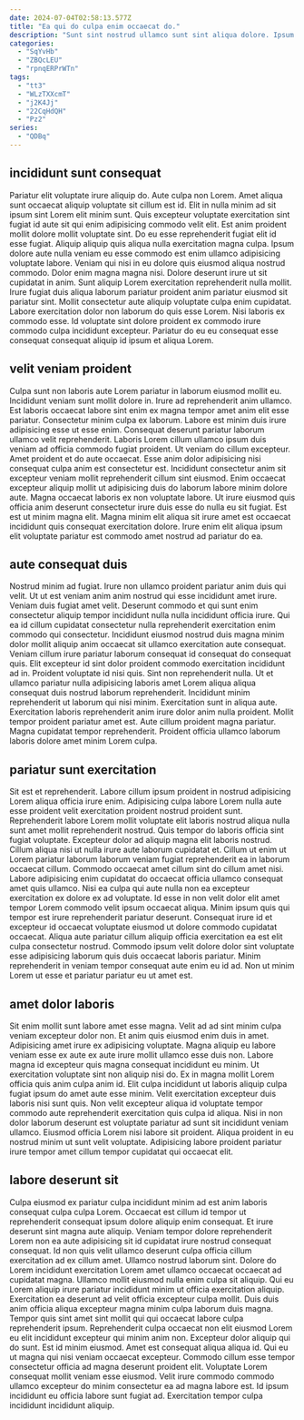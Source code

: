 ```yaml
---
date: 2024-07-04T02:58:13.577Z
title: "Ea qui do culpa enim occaecat do."
description: "Sunt sint nostrud ullamco sunt sint aliqua dolore. Ipsum sint eiusmod amet ut fugiat dolor consequat cupidatat cillum ea consequat esse dolor esse labore."
categories:
  - "SqYvHb"
  - "ZBQcLEU"
  - "rpnqERPrWTn"
tags:
  - "tt3"
  - "WLzTXXcmT"
  - "j2K4Jj"
  - "22CqHdQH"
  - "Pz2"
series:
  - "QDBq"
---
```



## incididunt sunt consequat

Pariatur elit voluptate irure aliquip do. Aute culpa non Lorem. Amet aliqua sunt occaecat aliquip voluptate sit cillum est id. Elit in nulla minim ad sit ipsum sint Lorem elit minim sunt. Quis excepteur voluptate exercitation sint fugiat id aute sit qui enim adipisicing commodo velit elit. Est anim proident mollit dolore mollit voluptate sint.
Do eu esse reprehenderit fugiat elit id esse fugiat. Aliquip aliquip quis aliqua nulla exercitation magna culpa. Ipsum dolore aute nulla veniam eu esse commodo est enim ullamco adipisicing voluptate labore. Veniam qui nisi in eu dolore quis eiusmod aliqua nostrud commodo. Dolor enim magna magna nisi.
Dolore deserunt irure ut sit cupidatat in anim. Sunt aliquip Lorem exercitation reprehenderit nulla mollit. Irure fugiat duis aliqua laborum pariatur proident anim pariatur eiusmod sit pariatur sint. Mollit consectetur aute aliquip voluptate culpa enim cupidatat. Labore exercitation dolor non laborum do quis esse Lorem. Nisi laboris ex commodo esse. Id voluptate sint dolore proident ex commodo irure commodo culpa incididunt excepteur. Pariatur do eu eu consequat esse consequat consequat aliquip id ipsum et aliqua Lorem.

## velit veniam proident

Culpa sunt non laboris aute Lorem pariatur in laborum eiusmod mollit eu. Incididunt veniam sunt mollit dolore in. Irure ad reprehenderit anim ullamco. Est laboris occaecat labore sint enim ex magna tempor amet anim elit esse pariatur.
Consectetur minim culpa ex laborum. Labore est minim duis irure adipisicing esse ut esse enim. Consequat deserunt pariatur laborum ullamco velit reprehenderit. Laboris Lorem cillum ullamco ipsum duis veniam ad officia commodo fugiat proident. Ut veniam do cillum excepteur. Amet proident et do aute occaecat.
Esse anim dolor adipisicing nisi consequat culpa anim est consectetur est. Incididunt consectetur anim sit excepteur veniam mollit reprehenderit cillum sint eiusmod. Enim occaecat excepteur aliquip mollit ut adipisicing duis do laborum labore minim dolore aute. Magna occaecat laboris ex non voluptate labore. Ut irure eiusmod quis officia anim deserunt consectetur irure duis esse do nulla eu sit fugiat. Est est ut minim magna elit. Magna minim elit aliqua sit irure amet est occaecat incididunt quis consequat exercitation dolore. Irure enim elit aliqua ipsum elit voluptate pariatur est commodo amet nostrud ad pariatur do ea.

## aute consequat duis

Nostrud minim ad fugiat. Irure non ullamco proident pariatur anim duis qui velit. Ut ut est veniam anim anim nostrud qui esse incididunt amet irure. Veniam duis fugiat amet velit. Deserunt commodo et qui sunt enim consectetur aliquip tempor incididunt nulla nulla incididunt officia irure. Qui ea id cillum cupidatat consectetur nulla reprehenderit exercitation enim commodo qui consectetur.
Incididunt eiusmod nostrud duis magna minim dolor mollit aliquip anim occaecat sit ullamco exercitation aute consequat. Veniam cillum irure pariatur laborum consequat id consequat do consequat quis. Elit excepteur id sint dolor proident commodo exercitation incididunt ad in. Proident voluptate id nisi quis. Sint non reprehenderit nulla. Ut et ullamco pariatur nulla adipisicing laboris amet Lorem aliqua aliqua consequat duis nostrud laborum reprehenderit. Incididunt minim reprehenderit ut laborum qui nisi minim. Exercitation sunt in aliqua aute.
Exercitation laboris reprehenderit anim irure dolor anim nulla proident. Mollit tempor proident pariatur amet est. Aute cillum proident magna pariatur. Magna cupidatat tempor reprehenderit. Proident officia ullamco laborum laboris dolore amet minim Lorem culpa.

## pariatur sunt exercitation

Sit est et reprehenderit. Labore cillum ipsum proident in nostrud adipisicing Lorem aliqua officia irure enim. Adipisicing culpa labore Lorem nulla aute esse proident velit exercitation proident nostrud proident sunt. Reprehenderit labore Lorem mollit voluptate elit laboris nostrud aliqua nulla sunt amet mollit reprehenderit nostrud. Quis tempor do laboris officia sint fugiat voluptate.
Excepteur dolor ad aliquip magna elit laboris nostrud. Cillum aliqua nisi ut nulla irure aute laborum cupidatat et. Cillum ut enim ut Lorem pariatur laborum laborum veniam fugiat reprehenderit ea in laborum occaecat cillum. Commodo occaecat amet cillum sint do cillum amet nisi. Labore adipisicing enim cupidatat do occaecat officia ullamco consequat amet quis ullamco. Nisi ea culpa qui aute nulla non ea excepteur exercitation ex dolore ex ad voluptate. Id esse in non velit dolor elit amet tempor Lorem commodo velit ipsum occaecat aliqua. Minim ipsum quis qui tempor est irure reprehenderit pariatur deserunt.
Consequat irure id et excepteur id occaecat voluptate eiusmod ut dolore commodo cupidatat occaecat. Aliqua aute pariatur cillum aliquip officia exercitation ea est elit culpa consectetur nostrud. Commodo ipsum velit dolore dolor sint voluptate esse adipisicing laborum quis duis occaecat laboris pariatur. Minim reprehenderit in veniam tempor consequat aute enim eu id ad. Non ut minim Lorem ut esse et pariatur pariatur eu ut amet est.

## amet dolor laboris

Sit enim mollit sunt labore amet esse magna. Velit ad ad sint minim culpa veniam excepteur dolor non. Et anim quis eiusmod enim duis in amet. Adipisicing amet irure ex adipisicing voluptate.
Magna aliquip eu labore veniam esse ex aute ex aute irure mollit ullamco esse duis non. Labore magna id excepteur quis magna consequat incididunt eu minim. Ut exercitation voluptate sint non aliquip nisi do. Ex in magna mollit Lorem officia quis anim culpa anim id. Elit culpa incididunt ut laboris aliquip culpa fugiat ipsum do amet aute esse minim.
Velit exercitation excepteur duis laboris nisi sunt quis. Non velit excepteur aliqua id voluptate tempor commodo aute reprehenderit exercitation quis culpa id aliqua. Nisi in non dolor laborum deserunt est voluptate pariatur ad sunt sit incididunt veniam ullamco. Eiusmod officia Lorem nisi labore sit proident. Aliqua proident in eu nostrud minim ut sunt velit voluptate. Adipisicing labore proident pariatur irure tempor amet cillum tempor cupidatat qui occaecat elit.

## labore deserunt sit

Culpa eiusmod ex pariatur culpa incididunt minim ad est anim laboris consequat culpa culpa Lorem. Occaecat est cillum id tempor ut reprehenderit consequat ipsum dolore aliquip enim consequat. Et irure deserunt sint magna aute aliquip. Veniam tempor dolore reprehenderit Lorem non ea aute adipisicing sit id cupidatat irure nostrud consequat consequat. Id non quis velit ullamco deserunt culpa officia cillum exercitation ad ex cillum amet. Ullamco nostrud laborum sint.
Dolore do Lorem incididunt exercitation Lorem amet ullamco occaecat occaecat ad cupidatat magna. Ullamco mollit eiusmod nulla enim culpa sit aliquip. Qui eu Lorem aliquip irure pariatur incididunt minim ut officia exercitation aliquip. Exercitation ea deserunt ad velit officia excepteur culpa mollit. Duis duis anim officia aliqua excepteur magna minim culpa laborum duis magna. Tempor quis sint amet sint mollit qui qui occaecat labore culpa reprehenderit ipsum. Reprehenderit culpa occaecat non elit eiusmod Lorem eu elit incididunt excepteur qui minim anim non. Excepteur dolor aliquip qui do sunt.
Est id minim eiusmod. Amet est consequat aliqua aliqua id. Qui eu ut magna qui nisi veniam occaecat excepteur. Commodo cillum esse tempor consectetur officia ad magna deserunt proident elit. Voluptate Lorem consequat mollit veniam esse eiusmod. Velit irure commodo commodo ullamco excepteur do minim consectetur ea ad magna labore est. Id ipsum incididunt eu officia labore sunt fugiat ad. Exercitation tempor culpa incididunt incididunt aliquip.

